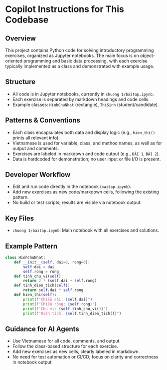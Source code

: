 # Copilot Instructions for This Codebase

## Overview
This project contains Python code for solving introductory programming exercises, organized as Jupyter notebooks. The main focus is on object-oriented programming and basic data processing, with each exercise typically implemented as a class and demonstrated with example usage.

## Structure
- All code is in Jupyter notebooks, currently in `chuong 1/baitap.ipynb`.
- Each exercise is separated by markdown headings and code cells.
- Example classes: `HinhChuNhat` (rectangle), `ThiSinh` (student/candidate).

## Patterns & Conventions
- Each class encapsulates both data and display logic (e.g., `hien_thi()` prints all relevant info).
- Vietnamese is used for variable, class, and method names, as well as for output and comments.
- Exercises are labeled in markdown and code output (e.g., `BÀI 1`, `BÀI 2`).
- Data is hardcoded for demonstration; no user input or file I/O is present.

## Developer Workflow
- Edit and run code directly in the notebook (`baitap.ipynb`).
- Add new exercises as new code/markdown cells, following the existing pattern.
- No build or test scripts; results are visible via notebook output.

## Key Files
- `chuong 1/baitap.ipynb`: Main notebook with all exercises and solutions.

## Example Pattern
```python
class HinhChuNhat:
    def __init__(self, dai=0, rong=0):
        self.dai = dai
        self.rong = rong
    def tinh_chu_vi(self):
        return 2 * (self.dai + self.rong)
    def tinh_dien_tich(self):
        return self.dai * self.rong
    def hien_thi(self):
        print(f"Chiều dài: {self.dai}")
        print(f"Chiều rộng: {self.rong}")
        print(f"Chu vi: {self.tinh_chu_vi()}")
        print(f"Diện tích: {self.tinh_dien_tich()}")
```

## Guidance for AI Agents
- Use Vietnamese for all code, comments, and output.
- Follow the class-based structure for each exercise.
- Add new exercises as new cells, clearly labeled in markdown.
- No need for test automation or CI/CD; focus on clarity and correctness in notebook output.
